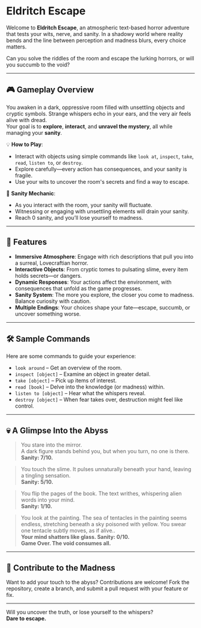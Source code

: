 # Eldritch Escape  

Welcome to **Eldritch Escape**, an atmospheric text-based horror adventure that tests your wits, nerve, and sanity. In a shadowy world where reality bends and the line between perception and madness blurs, every choice matters. 

Can you solve the riddles of the room and escape the lurking horrors, or will you succumb to the void?  

---

## 🎮 **Gameplay Overview**  
You awaken in a dark, oppressive room filled with unsettling objects and cryptic symbols. Strange whispers echo in your ears, and the very air feels alive with dread.  
Your goal is to **explore**, **interact**, and **unravel the mystery**, all while managing your **sanity**.  

💡 **How to Play**:  
- Interact with objects using simple commands like `look at`, `inspect`, `take`, `read`, `listen to`, or `destroy`.  
- Explore carefully—every action has consequences, and your sanity is fragile.  
- Use your wits to uncover the room's secrets and find a way to escape.  

🧠 **Sanity Mechanic**:  
- As you interact with the room, your sanity will fluctuate.  
- Witnessing or engaging with unsettling elements will drain your sanity.  
- Reach 0 sanity, and you’ll lose yourself to madness.  

---

## 🌌 **Features**  
- **Immersive Atmosphere**: Engage with rich descriptions that pull you into a surreal, Lovecraftian horror.  
- **Interactive Objects**: From cryptic tomes to pulsating slime, every item holds secrets—or dangers.  
- **Dynamic Responses**: Your actions affect the environment, with consequences that unfold as the game progresses.  
- **Sanity System**: The more you explore, the closer you come to madness. Balance curiosity with caution.  
- **Multiple Endings**: Your choices shape your fate—escape, succumb, or uncover something worse.  

---

## 🛠 **Sample Commands**  
Here are some commands to guide your experience:  
- `look around` – Get an overview of the room.  
- `inspect [object]` – Examine an object in greater detail.  
- `take [object]` – Pick up items of interest.  
- `read [book]` – Delve into the knowledge (or madness) within.  
- `listen to [object]` – Hear what the whispers reveal.  
- `destroy [object]` – When fear takes over, destruction might feel like control.  

---

## 💀 **A Glimpse Into the Abyss**  
> You stare into the mirror.  
> A dark figure stands behind you, but when you turn, no one is there.  
> **Sanity: 7/10.**  

> You touch the slime. It pulses unnaturally beneath your hand, leaving a tingling sensation.  
> **Sanity: 5/10.**  

> You flip the pages of the book. The text writhes, whispering alien words into your mind.  
> **Sanity: 1/10.**  

> You look at the painting. 
> The sea of tentacles in the painting seems endless, stretching beneath a sky poisoned with yellow. You swear one tentacle subtly moves, as if alive..  
> **Your mind shatters like glass. Sanity: 0/10.**  
> **Game Over. The void consumes all.**  

---

## 🐙 **Contribute to the Madness**  
Want to add your touch to the abyss? Contributions are welcome! Fork the repository, create a branch, and submit a pull request with your feature or fix.  

--- 

Will you uncover the truth, or lose yourself to the whispers?  
**Dare to escape.**  